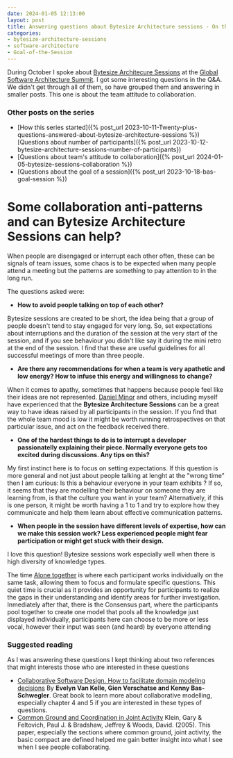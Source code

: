 ```yaml
---
date: 2024-01-05 12:13:00
layout: post
title: Answering questions about Bytesize Architecture sessions - On the team attitude to collaboration
categories:
- bytesize-architecture-sessions
- software-architecture
- Goal-of-the-Session
---
```


During October I spoke about [Bytesize Architecure Sessions](https://bytesizearchitecturesessions.com/) at the [Global Software Architecture Summit](https://gsas.io/#schedule). I got some interesting questions in the Q&A. We didn't get through all of them, so have grouped them and answering in smaller posts. This one is about the team attitude to collaboration.


### Other posts on the series
* [How this series started]({% post_url 2023-10-11-Twenty-plus-questions-answered-about-bytesize-architecture-sessions %})
[Questions about number of participants]({% post_url 2023-10-12-bytesize-architecture-sessions-number-of-participants})
* [Questions about team's attitude to collaboration]({% post_url 2024-01-05-bytesize-sessions-collaboration %})
* [Questions about the goal of a session]({% post_url 2023-10-18-bas-goal-session %})

# Some collaboration anti-patterns and can Bytesize Architecture Sessions can help?

When people are disengaged or interrupt each other often, these can be signals of team issues, some chaos is to be expected when many people attend a meeting but the patterns are something to pay attention to in the long run.

The questions asked were:

* **How to avoid people talking on top of each other?**

Bytesize sessions are created to be short, the idea being that a group of people doesn't tend to stay engaged for very long. So, set expectations about interruptions and the duration of the session at the very start of the session, and if you see behaviour you didn't like say it during the mini retro at the end of the session. 
I find that these are useful guidelines for all successful meetings of more than three people.

* **Are there any recommendations for when a team is very apathetic and low energy? How to infuse this energy and willingness to change?**

When it comes to apathy, sometimes that happens because people feel like their ideas are not represented. [Daniel Minor](https://bytesizearchitecturesessions.com/news/experience-reports-spidermonkey) and others, including  myself have experienced that the **Bytesize Architecture Sessions** can be a great way to have ideas raised by all participants in the session.
If you find that the whole team mood is low it might be worth running retrospectives on that particular issue, and act on the feedback received there.

* **One of the hardest things to do is to interrupt a developer passionatelly explaining their piece. Normally everyone gets too excited during discussions. Any tips on this?**

My first instinct here is to focus on setting expectations. 
If this question is more general and not just about people talking at lenght at the "wrong time" then I am curious: Is this a behaviour everyone in your team exhibits ? If so, it seems that they are modelling their behaviour on someone they are learning from, is that the culture you want in your team? Alternatively, if this is one person, it might be worth having a 1 to 1 and try to explore how they communicate and help them learn about effective communication patterns.

* **When people in the session have different levels of expertise, how can we make this session work? Less experienced people might fear participation or might get stuck with their design.**

I love this question! Bytesize sessions work especially well when there is high diversity of knowledge types. 

The time [Alone together](https://www.roundcrisis.com/2022/10/01/the-power-of-alone-together/) is where each participant works individually on the same task, allowing them to focus and formulate specific questions. This quiet time is crucial as it provides an opportunity for participants to realize the gaps in their understanding and identify areas for further investigation. 
Inmediately after that, there is the Consensus part, where the participants pool together to create one model that pools all the knowledge just displayed individually, participants here can choose to be more or less vocal, however their input was seen (and heard) by everyone attending



### Suggested reading 

As I was answering these questions I kept thinking about two references that might interests those who are interested in these questions

* [Collaborative Software Design. How to facilitate domain modeling decisions](https://www.manning.com/books/collaborative-software-design?ar=false&lpse=B) By **Evelyn Van Kelle, Gien Verschatse and Kenny Bas-Schwegler**. Great book to learn more about collaborative modelling, especially chapter 4 and 5 if you are interested in these types of questions.
* [Common Ground and Coordination in Joint Activity](https://www.researchgate.net/publication/227992178_Common_Ground_and_Coordination_in_Joint_Activity) Klein, Gary & Feltovich, Paul J. & Bradshaw, Jeffrey & Woods, David. (2005). This paper, especially the sections where common ground, joint activity, the basic compact are defined helped me gain better insight into what I see when I see people collaborating. 


